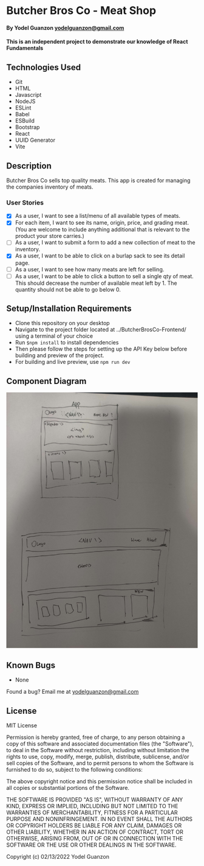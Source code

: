 #  Butcher Bros Co - Meat Shop

#### By Yodel Guanzon <yodelguanzon@gmail.com>

#### This is an independent project to demonstrate our knowledge of React Fundamentals

## Technologies Used

* Git
* HTML
* Javascript
* NodeJS
* ESLint
* Babel
* ESBuild
* Bootstrap
* React
* UUID Generator
* Vite

## Description

Butcher Bros Co sells top quality meats. This app is created for managing the companies inventory of meats.

### User Stories

* [x] As a user, I want to see a list/menu of all available types of meats.
* [x] For each item, I want to see its name, origin, price, and grading meat. (You are welcome to include anything additional that is relevant to the product your store carries.)
* [ ] As a user, I want to submit a form to add a new collection of meat to the inventory.
* [x] As a user, I want to be able to click on a burlap sack to see its detail page.
* [ ] As a user, I want to see how many meats are left for selling.
* [ ] As a user, I want to be able to click a button to sell a single qty of meat. This should decrease the number of available meat left by 1. The quantity should not be able to go below 0.

## Setup/Installation Requirements

* Clone this repository on your desktop
* Navigate to the project folder located at ../ButcherBrosCo-Frontend/ using a terminal of your choice
* Run ``` $npm install ``` to install dependencies
* Then please follow the steps for setting up the API Key below before building and preview of the project.
* For building and live preview, use ```npm run dev```

## Component Diagram

<img src=".\readme\component.jpg">

## Known Bugs

* None

Found a bug? Email me at <yodelguanzon@gmail.com>

## License

MIT License

Permission is hereby granted, free of charge, to any person obtaining a copy
of this software and associated documentation files (the "Software"), to deal
in the Software without restriction, including without limitation the rights
to use, copy, modify, merge, publish, distribute, sublicense, and/or sell
copies of the Software, and to permit persons to whom the Software is
furnished to do so, subject to the following conditions:

The above copyright notice and this permission notice shall be included in all
copies or substantial portions of the Software.

THE SOFTWARE IS PROVIDED "AS IS", WITHOUT WARRANTY OF ANY KIND, EXPRESS OR
IMPLIED, INCLUDING BUT NOT LIMITED TO THE WARRANTIES OF MERCHANTABILITY,
FITNESS FOR A PARTICULAR PURPOSE AND NONINFRINGEMENT. IN NO EVENT SHALL THE
AUTHORS OR COPYRIGHT HOLDERS BE LIABLE FOR ANY CLAIM, DAMAGES OR OTHER
LIABILITY, WHETHER IN AN ACTION OF CONTRACT, TORT OR OTHERWISE, ARISING FROM,
OUT OF OR IN CONNECTION WITH THE SOFTWARE OR THE USE OR OTHER DEALINGS IN THE
SOFTWARE.

Copyright (c) 02/13/2022 Yodel Guanzon